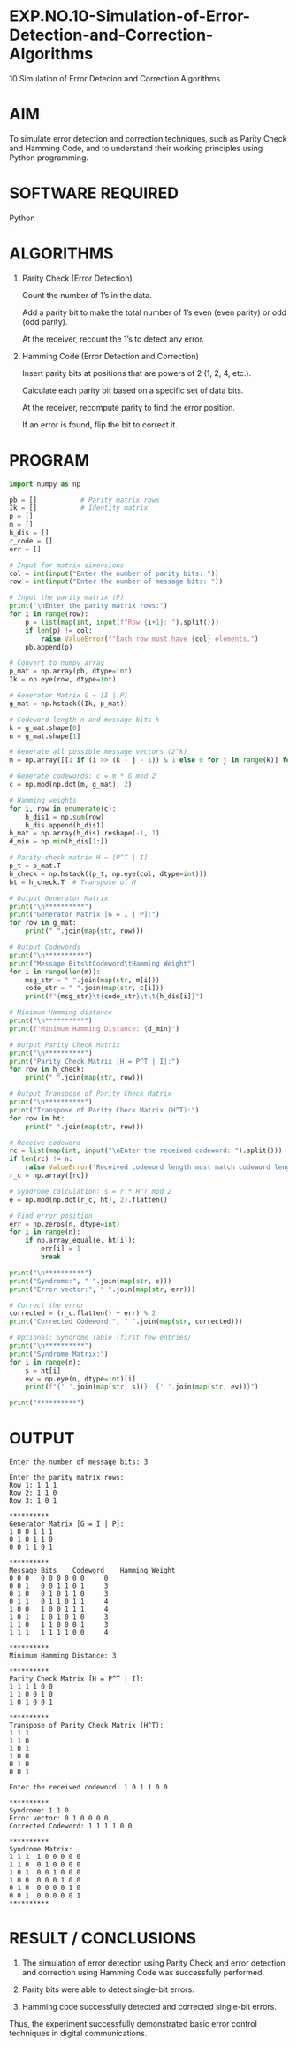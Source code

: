 # EXP.NO.10-Simulation-of-Error-Detection-and-Correction-Algorithms
10.Simulation of Error Detecion and Correction Algorithms

# AIM
To simulate error detection and correction techniques, such as Parity Check and Hamming Code, and to understand their working principles using Python programming.

# SOFTWARE REQUIRED
Python

# ALGORITHMS

1. Parity Check (Error Detection)

   Count the number of 1’s in the data.

   Add a parity bit to make the total number of 1’s even (even parity) or odd (odd parity).

   At the receiver, recount the 1’s to detect any error.

2. Hamming Code (Error Detection and Correction)

   Insert parity bits at positions that are powers of 2 (1, 2, 4, etc.).

   Calculate each parity bit based on a specific set of data bits.

   At the receiver, recompute parity to find the error position.

   If an error is found, flip the bit to correct it.

# PROGRAM
```python
import numpy as np

pb = []           # Parity matrix rows
Ik = []           # Identity matrix
p = []
m = []
h_dis = []
r_code = []
err = []

# Input for matrix dimensions
col = int(input("Enter the number of parity bits: "))
row = int(input("Enter the number of message bits: "))

# Input the parity matrix (P)
print("\nEnter the parity matrix rows:")
for i in range(row):
    p = list(map(int, input(f"Row {i+1}: ").split()))
    if len(p) != col:
        raise ValueError(f"Each row must have {col} elements.")
    pb.append(p)

# Convert to numpy array
p_mat = np.array(pb, dtype=int)
Ik = np.eye(row, dtype=int)

# Generator Matrix G = [I | P]
g_mat = np.hstack((Ik, p_mat))

# Codeword length n and message bits k
k = g_mat.shape[0]
n = g_mat.shape[1]

# Generate all possible message vectors (2^k)
m = np.array([[1 if (i >> (k - j - 1)) & 1 else 0 for j in range(k)] for i in range(2 ** k)])

# Generate codewords: c = m * G mod 2
c = np.mod(np.dot(m, g_mat), 2)

# Hamming weights
for i, row in enumerate(c):
    h_dis1 = np.sum(row)
    h_dis.append(h_dis1)
h_mat = np.array(h_dis).reshape(-1, 1)
d_min = np.min(h_dis[1:])

# Parity-check matrix H = [P^T | I]
p_t = p_mat.T
h_check = np.hstack((p_t, np.eye(col, dtype=int)))
ht = h_check.T  # Transpose of H

# Output Generator Matrix
print("\n**********")
print("Generator Matrix [G = I | P]:")
for row in g_mat:
    print(" ".join(map(str, row)))

# Output Codewords
print("\n**********")
print("Message Bits\tCodeword\tHamming Weight")
for i in range(len(m)):
    msg_str = " ".join(map(str, m[i]))
    code_str = " ".join(map(str, c[i]))
    print(f"{msg_str}\t{code_str}\t\t{h_dis[i]}")

# Minimum Hamming distance
print("\n**********")
print(f"Minimum Hamming Distance: {d_min}")

# Output Parity Check Matrix
print("\n**********")
print("Parity Check Matrix [H = P^T | I]:")
for row in h_check:
    print(" ".join(map(str, row)))

# Output Transpose of Parity Check Matrix
print("\n**********")
print("Transpose of Parity Check Matrix (H^T):")
for row in ht:
    print(" ".join(map(str, row)))

# Receive codeword
rc = list(map(int, input("\nEnter the received codeword: ").split()))
if len(rc) != n:
    raise ValueError("Received codeword length must match codeword length n.")
r_c = np.array([rc])

# Syndrome calculation: s = r * H^T mod 2
e = np.mod(np.dot(r_c, ht), 2).flatten()

# Find error position
err = np.zeros(n, dtype=int)
for i in range(n):
    if np.array_equal(e, ht[i]):
        err[i] = 1
        break

print("\n**********")
print("Syndrome:", " ".join(map(str, e)))
print("Error vector:", " ".join(map(str, err)))

# Correct the error
corrected = (r_c.flatten() + err) % 2
print("Corrected Codeword:", " ".join(map(str, corrected)))

# Optional: Syndrome Table (first few entries)
print("\n**********")
print("Syndrome Matrix:")
for i in range(n):
    s = ht[i]
    ev = np.eye(n, dtype=int)[i]
    print(f"{' '.join(map(str, s))}  {' '.join(map(str, ev))}")

print("**********")
```
# OUTPUT
```
Enter the number of message bits: 3

Enter the parity matrix rows:
Row 1: 1 1 1
Row 2: 1 1 0
Row 3: 1 0 1

**********
Generator Matrix [G = I | P]:
1 0 0 1 1 1
0 1 0 1 1 0
0 0 1 1 0 1

**********
Message Bits	Codeword	Hamming Weight
0 0 0	0 0 0 0 0 0		0
0 0 1	0 0 1 1 0 1		3
0 1 0	0 1 0 1 1 0		3
0 1 1	0 1 1 0 1 1		4
1 0 0	1 0 0 1 1 1		4
1 0 1	1 0 1 0 1 0		3
1 1 0	1 1 0 0 0 1		3
1 1 1	1 1 1 1 0 0		4

**********
Minimum Hamming Distance: 3

**********
Parity Check Matrix [H = P^T | I]:
1 1 1 1 0 0
1 1 0 0 1 0
1 0 1 0 0 1

**********
Transpose of Parity Check Matrix (H^T):
1 1 1
1 1 0
1 0 1
1 0 0
0 1 0
0 0 1

Enter the received codeword: 1 0 1 1 0 0

**********
Syndrome: 1 1 0
Error vector: 0 1 0 0 0 0
Corrected Codeword: 1 1 1 1 0 0

**********
Syndrome Matrix:
1 1 1  1 0 0 0 0 0
1 1 0  0 1 0 0 0 0
1 0 1  0 0 1 0 0 0
1 0 0  0 0 0 1 0 0
0 1 0  0 0 0 0 1 0
0 0 1  0 0 0 0 0 1
**********
```

 
# RESULT / CONCLUSIONS

1. The simulation of error detection using Parity Check and error detection and correction using Hamming Code was successfully performed.

2. Parity bits were able to detect single-bit errors.

3. Hamming code successfully detected and corrected single-bit errors.

Thus, the experiment successfully demonstrated basic error control techniques in digital communications.

